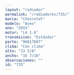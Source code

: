 ```yaml
---
layout: "radiador"
permalink: "/radiadores/735/"
marca: "Chevrolet"
modelo: "Aveo"
ano: "2015"
motor: "L4 1.6"
transmision: "Estándar"
parte: "96817887"
clima: "Con clima"
alto: "23 5/8"
ancho: "16 7/16"
observaciones: ""
id: "735"
---
```


